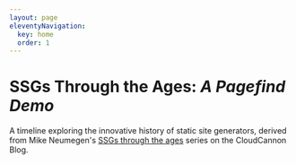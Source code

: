 ```yaml
---
layout: page
eleventyNavigation:
  key: home
  order: 1
---
```


# SSGs Through the Ages: _A Pagefind Demo_

A timeline exploring the innovative history of static site generators, derived from Mike Neumegen's [SSGs through the ages](https://cloudcannon.com/blog/ssg-history-1-before-jekyll/) series on the CloudCannon Blog.